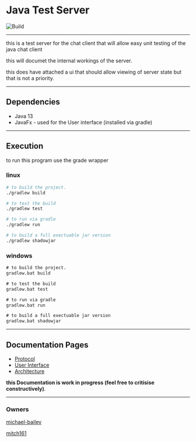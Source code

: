 # Java Test Server

![Build](https://github.com/michael-bailey/java-chat-server/workflows/Build/badge.svg)

---

this is a test server for the chat client that will allow easy unit testing of the java chat client

this will documet the internal workings of the server.

this does have attached a ui that should allow viewing of server state but that is not a priority.

---

## Dependencies

* Java 13
* JavaFx - used for the User interface (installed via gradle)

---

## Execution

to run this program use the grade wrapper

### linux

```sh
# to build the project.
./gradlew build

# to test the build
./gradlew test

# to run via gradle
./gradlew run

# to build a full exectuable jar version
./gradlew shadowjar
```

### windows

```bat
# to build the project.
gradlew.bat build

# to test the build
gradlew.bat test

# to run via gradle
gradlew.bat run

# to build a full exectuable jar version
gradlew.bat shadowjar
```

---

## Documentation Pages

* [Protocol](https://michael-bailey.github.io/java-chat-server/protocol)
* [User Interface](https://michael-bailey.github.io/java-chat-server/interface)
* [Architecture](https://michael-bailey.github.io/java-chat-server/architecture)

**this Documentation is work in progress (feel free to critisise constructively)**.

---

### Owners

[michael-bailey](https://github.com/michael-bailey/)

[mitch161](https://github.com/mitch161/)

